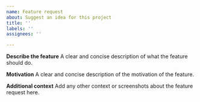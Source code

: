 ```yaml
---
name: Feature request
about: Suggest an idea for this project
title: ''
labels: ''
assignees: ''

---
```


**Describe the feature**
A clear and concise description of what the feature should do.

**Motivation**
A clear and concise description of the motivation of the feature.

**Additional context**
Add any other context or screenshots about the feature request here.

